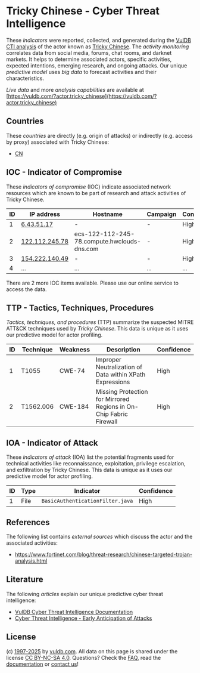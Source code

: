# Tricky Chinese - Cyber Threat Intelligence

These _indicators_ were reported, collected, and generated during the [VulDB CTI analysis](https://vuldb.com/?kb.cti) of the actor known as [Tricky Chinese](https://vuldb.com/?actor.tricky_chinese). The _activity monitoring_ correlates data from social media, forums, chat rooms, and darknet markets. It helps to determine associated actors, specific activities, expected intentions, emerging research, and ongoing attacks. Our unique _predictive model_ uses _big data_ to forecast activities and their characteristics.

_Live data_ and more _analysis capabilities_ are available at [https://vuldb.com/?actor.tricky_chinese](https://vuldb.com/?actor.tricky_chinese)

## Countries

These _countries_ are directly (e.g. origin of attacks) or indirectly (e.g. access by proxy) associated with Tricky Chinese:

* [CN](https://vuldb.com/?country.cn)

## IOC - Indicator of Compromise

These _indicators of compromise_ (IOC) indicate associated network resources which are known to be part of research and attack activities of Tricky Chinese.

ID | IP address | Hostname | Campaign | Confidence
-- | ---------- | -------- | -------- | ----------
1 | [6.43.51.17](https://vuldb.com/?ip.6.43.51.17) | - | - | High
2 | [122.112.245.78](https://vuldb.com/?ip.122.112.245.78) | ecs-122-112-245-78.compute.hwclouds-dns.com | - | High
3 | [154.222.140.49](https://vuldb.com/?ip.154.222.140.49) | - | - | High
4 | ... | ... | ... | ...

There are 2 more IOC items available. Please use our online service to access the data.

## TTP - Tactics, Techniques, Procedures

_Tactics, techniques, and procedures_ (TTP) summarize the suspected MITRE ATT&CK techniques used by _Tricky Chinese_. This data is unique as it uses our predictive model for actor profiling.

ID | Technique | Weakness | Description | Confidence
-- | --------- | -------- | ----------- | ----------
1 | T1055 | CWE-74 | Improper Neutralization of Data within XPath Expressions | High
2 | T1562.006 | CWE-184 | Missing Protection for Mirrored Regions in On-Chip Fabric Firewall | High

## IOA - Indicator of Attack

These _indicators of attack_ (IOA) list the potential fragments used for technical activities like reconnaissance, exploitation, privilege escalation, and exfiltration by Tricky Chinese. This data is unique as it uses our predictive model for actor profiling.

ID | Type | Indicator | Confidence
-- | ---- | --------- | ----------
1 | File | `BasicAuthenticationFilter.java` | High

## References

The following list contains _external sources_ which discuss the actor and the associated activities:

* https://www.fortinet.com/blog/threat-research/chinese-targeted-trojan-analysis.html

## Literature

The following _articles_ explain our unique predictive cyber threat intelligence:

* [VulDB Cyber Threat Intelligence Documentation](https://vuldb.com/?kb.cti)
* [Cyber Threat Intelligence - Early Anticipation of Attacks](https://www.scip.ch/en/?labs.20201022)

## License

(c) [1997-2025](https://vuldb.com/?kb.changelog) by [vuldb.com](https://vuldb.com/?kb.about). All data on this page is shared under the license [CC BY-NC-SA 4.0](https://creativecommons.org/licenses/by-nc-sa/4.0/). Questions? Check the [FAQ](https://vuldb.com/?kb.faq), read the [documentation](https://vuldb.com/?kb) or [contact us](https://vuldb.com/?contact)!
